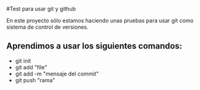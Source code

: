 #Test para usar git y github

En este proyecto sólo estamos haciendo unas pruebas para usar git como sistema de control de versiones.

## Aprendimos a usar los siguientes comandos:

- git init
- git add "file"
- git add -m "mensaje del commit"
- git push "rama"

